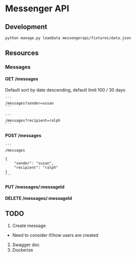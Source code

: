 # Messenger API

## Development

    python manage.py loaddata messengerapi/fixtures/data.json

## Resources

### Messages

#### GET /messages
Default sort by date descending, default limit 100 / 30 days

    ```
    /messages?sender=susan
    ```

    ```
    /messages?recipient=ralph
    ```


#### POST /messages

    ```
    /messages

    {
        "sender": "susan",
        "recipient": "ralph"
    }
    ```

#### PUT /messages/:messageId
#### DELETE /messages/:messageId

## TODO
1. Create message
  * Need to consider if/how users are created
2. Swagger doc
3. Dockerize

